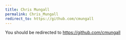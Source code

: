```yaml
---
title: Chris Mungall
permalink: Chris_Mungall
redirect_to: https://github.com/cmungall
---
```


You should be redirected to <https://github.com/cmungall>
